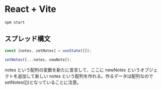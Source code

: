 # React + Vite

```起動
npm start
```

## スプレッド構文

```App.jsx
const [notes, setNotes] = useState([]);

setNotes([...notes, newNote]);
```

notes という配列の変数を新たに宣言して、ここに newNotes というオブジェクトを追加して新しい notes という配列を作れる。作るデータは配列なので setNotes([])となっていることに注意。
